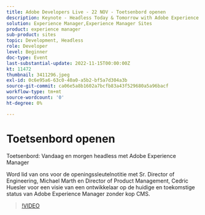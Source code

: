 ```yaml
---
title: Adobe Developers Live - 22 NOV - Toetsenbord openen
description: Keynote - Headless Today & Tomorrow with Adobe Experience ManagerMeld u aan voor de openingstoetsennote met Sr. Director of Engineering, Michael Marth en Director of Product Management, Cedric Huesler voor een overzicht van de huidige en toekomstige status van Adobe Experience Manager zonder kop CMS.
solution: Experience Manager,Experience Manager Sites
product: experience manager
sub-product: sites
topic: Development, Headless
role: Developer
level: Beginner
doc-type: Event
last-substantial-update: 2022-11-15T00:00:00Z
kt: 11472
thumbnail: 3411296.jpeg
exl-id: 0c6e95a6-63c0-40a0-a5b2-bf5a7d304a3b
source-git-commit: ca06e5a8b1602a7bcfb83a43f529680a5a96bacf
workflow-type: tm+mt
source-wordcount: '0'
ht-degree: 0%

---
```


# Toetsenbord openen

Toetsenbord: Vandaag en morgen headless met Adobe Experience Manager

Word lid van ons voor de openingssleutelnotitie met Sr. Director of Engineering, Michael Marth en Director of Product Management, Cedric Huesler voor een visie van een ontwikkelaar op de huidige en toekomstige status van Adobe Experience Manager zonder kop CMS.

>[!VIDEO](https://video.tv.adobe.com/v/3411296/?quality=12&learn=on)
